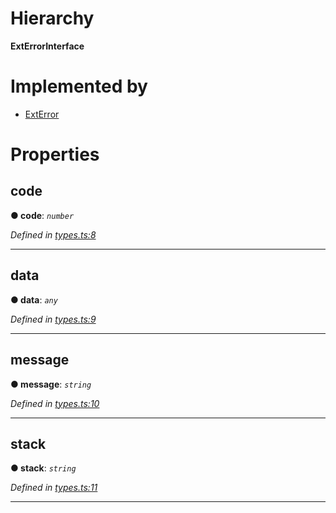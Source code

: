 

# Hierarchy

**ExtErrorInterface**

# Implemented by

* [ExtError](../classes/_ext_error_.exterror.md)

# Properties

<a id="code"></a>

##  code

**● code**: *`number`*

*Defined in [types.ts:8](https://github.com/polkadot-js/common/blob/b0d8c85/packages/util/src/types.ts#L8)*

___
<a id="data"></a>

##  data

**● data**: *`any`*

*Defined in [types.ts:9](https://github.com/polkadot-js/common/blob/b0d8c85/packages/util/src/types.ts#L9)*

___
<a id="message"></a>

##  message

**● message**: *`string`*

*Defined in [types.ts:10](https://github.com/polkadot-js/common/blob/b0d8c85/packages/util/src/types.ts#L10)*

___
<a id="stack"></a>

##  stack

**● stack**: *`string`*

*Defined in [types.ts:11](https://github.com/polkadot-js/common/blob/b0d8c85/packages/util/src/types.ts#L11)*

___

